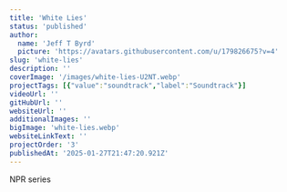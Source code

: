 ```yaml
---
title: 'White Lies'
status: 'published'
author:
  name: 'Jeff T Byrd'
  picture: 'https://avatars.githubusercontent.com/u/179826675?v=4'
slug: 'white-lies'
description: ''
coverImage: '/images/white-lies-U2NT.webp'
projectTags: [{"value":"soundtrack","label":"Soundtrack"}]
videoUrl: ''
gitHubUrl: ''
websiteUrl: ''
additionalImages: ''
bigImage: 'white-lies.webp'
websiteLinkText: ''
projectOrder: '3'
publishedAt: '2025-01-27T21:47:20.921Z'
---
```


NPR series